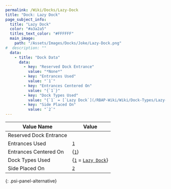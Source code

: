 ```yaml
---
permalink: /Wiki/Docks/Lazy-Dock
title: "Dock: Lazy Dock"
page_subject_info:
  title: "Lazy Dock"
  color: "#a3a2a5"
  titles_text_color: "#FFFFFF"
  main_image:
    path: "/Assets/Images/Docks/Joke/Lazy-Dock.png"
#  description: ""
  data:
    - title: "Dock Data"
      data:
        - key: "Reserved Dock Entrance"
          value: "*None*"
        - key: "Entrances Used"
          value: "`1`"
        - key: "Entrances Centered On"
          value: "{`1`}"
        - key: "Dock Types Used"
          value: "{`1` = [`Lazy Dock`](/RBAP-Wiki/Wiki/Dock-Types/Lazy-Dock)}"
        - key: "Side Placed On"
          value: "`2`"
---
```




| Value Name             | Value |
|-|-|
| Reserved Dock Entrance |  |
| Entrances Used         | [`1`](/RBAP-Wiki/Wiki/Value-Types#number) |
| Entrances Centered On  | {[`1`](/RBAP-Wiki/Wiki/Value-Types#number)} |
| Dock Types Used        | {[`1`](/RBAP-Wiki/Wiki/Value-Types#number) = [`Lazy Dock`](/RBAP-Wiki/Wiki/Dock-Types/Lazy-Dock)} |
| Side Placed On         | [`2`](/RBAP-Wiki/Wiki/Value-Types#number) |
{: .psi-panel-alternative}

<img class="dock-image" src="/RBAP-Wiki/Assets/Images/Docks/Joke/Lazy-Dock.png" alt="">